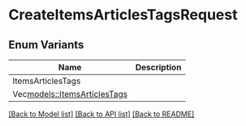 # CreateItemsArticlesTagsRequest

## Enum Variants

| Name | Description |
|---- | -----|
| ItemsArticlesTags |  |
| Vec<models::ItemsArticlesTags> |  |

[[Back to Model list]](../README.md#documentation-for-models) [[Back to API list]](../README.md#documentation-for-api-endpoints) [[Back to README]](../README.md)


